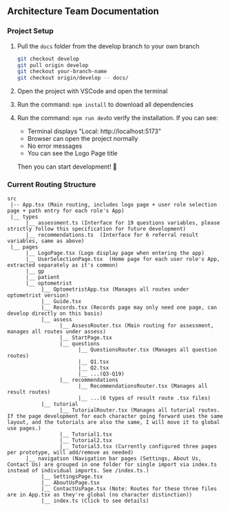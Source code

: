 ## Architecture Team Documentation

### Project Setup

1. Pull the `docs` folder from the develop branch to your own branch

   ```bash
   git checkout develop
   git pull origin develop
   git checkout your-branch-name
   git checkout origin/develop -- docs/
   ```

2. Open the project with VSCode and open the terminal

3. Run the command: `npm install` to download all dependencies

4. Run the command: `npm run dev`to verify the installation. If you can see:

   - Terminal displays "Local: http://localhost:5173"
   - Browser can open the project normally
   - No error messages
   - You can see the Logo Page title

   Then you can start development! 👾



### Current Routing Structure

```
src
 |-- App.tsx (Main routing, includes logo page + user role selection page + path entry for each role's App)
 |__ types
      |__ assessment.ts (Interface for 19 questions variables, please strictly follow this specification for future development)
      |__ recommendations.ts  (Interface for 6 referral result variables, same as above)
 |__ pages
      |__ LogoPage.tsx (Logo display page when entering the app)
      |__ UserSelectionPage.tsx  (Home page for each user role's App, extracted separately as it's common)
      |__ gp
      |__ patient
      |__ optometrist
           |__ OptometristApp.tsx (Manages all routes under optometrist version)
           |__ Guide.tsx
           |__ Records.tsx (Records page may only need one page, can develop directly on this basis)
           |__ assess
                 |__ AssessRouter.tsx (Main routing for assessment, manages all routes under assess)
                 |__ StartPage.tsx 
                 |__ questions
                       |__ QuestionsRouter.tsx (Manages all question routes)
                       |__ Q1.tsx
                       |__ Q2.tsx
                       |__ ...(Q3-Q19)
                 |__ recommendations
                       |__ RecommendationsRouter.tsx (Manages all result routes)
                       |__ ...(6 types of result route .tsx files)
           |__ tutorial
                 |__ TutorialRouter.tsx (Manages all tutorial routes. If the page development for each character going forward uses the same layout, and the tutorials are also the same, I will move it to global use pages.)
                 |__ Tutorial1.tsx
                 |__ Tutorial2.tsx
                 |__ Totorial3.tsx (Currently configured three pages per prototype, will add/remove as needed)
      |__ navigation (Navigation bar pages (Settings, About Us, Contact Us) are grouped in one folder for single import via index.ts instead of individual imports. See /index.ts.)
           |__ SettingsPage.tsx 
           |__ AboutUsPage.tsx
           |__ ContactUsPage.tsx (Note: Routes for these three files are in App.tsx as they're global (no character distinction))
           |__ index.ts (Click to see details)
```


